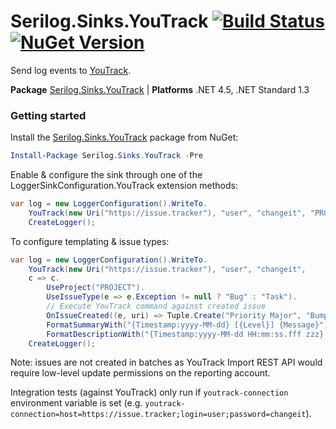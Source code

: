 # Serilog.Sinks.YouTrack [![Build Status](https://ci.appveyor.com/api/projects/status/rirsqldavl0d15k8?svg=true)](https://ci.appveyor.com/project/jokokko/serilog-sinks-youtrack) [![NuGet Version](http://img.shields.io/nuget/v/Serilog.Sinks.YouTrack.svg?style=flat)](https://www.nuget.org/packages/Serilog.Sinks.YouTrack/)
Send log events to [YouTrack](https://www.jetbrains.com/youtrack/ "YouTrack").

**Package** [Serilog.Sinks.YouTrack](https://www.nuget.org/packages/Serilog.Sinks.YouTrack) | **Platforms** .NET 4.5, .NET Standard 1.3

### Getting started

Install the [Serilog.Sinks.YouTrack](https://www.nuget.org/packages/Serilog.Sinks.YouTrack) package from NuGet:

```powershell
Install-Package Serilog.Sinks.YouTrack -Pre
```

Enable & configure the sink through one of the LoggerSinkConfiguration.YouTrack extension methods:

```csharp
var log = new LoggerConfiguration().WriteTo.
    YouTrack(new Uri("https://issue.tracker"), "user", "changeit", "PROJECT").
	CreateLogger();
```

To configure templating & issue types:

```csharp
var log = new LoggerConfiguration().WriteTo.
	YouTrack(new Uri("https://issue.tracker"), "user", "changeit", 
	c => c.
        UseProject("PROJECT").                    
        UseIssueType(e => e.Exception != null ? "Bug" : "Task").
        // Execute YouTrack command against created issue
        OnIssueCreated((e, uri) => Tuple.Create("Priority Major", "Bumping priority")).
        FormatSummaryWith("{Timestamp:yyyy-MM-dd} [{Level}] {Message}").
        FormatDescriptionWith("{Timestamp:yyyy-MM-dd HH:mm:ss.fff zzz} [{Level}] {Message}{NewLine}{Exception}")).
	CreateLogger();
```

Note: issues are not created in batches as YouTrack Import REST API would require low-level update permissions on the reporting account. 

Integration tests (against YouTrack) only run if `youtrack-connection` environment variable is set (e.g. `youtrack-connection=host=https://issue.tracker;login=user;password=changeit`).